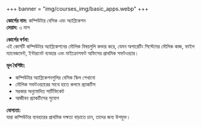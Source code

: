 +++
banner = "img/courses_img/basic_apps.webp"
+++

**কোর্সের নাম:** কম্পিউটার বেসিক এবং অ্যাপ্লিকেশন  
**মেয়াদ:** ৩ মাস

**কোর্সের বর্ণনা:**  
এই কোর্সটি কম্পিউটার অ্যাপ্লিকেশনের মৌলিক বিষয়গুলি কভার করে, যেমন অপারেটিং সিস্টেমের মৌলিক কাজ, ফাইল ম্যানেজমেন্ট, ইন্টারনেট ব্যবহার এবং মাইক্রোসফট অফিসের প্রাথমিক সফটওয়্যার।

**মূল বৈশিষ্ট্য:**  
- কম্পিউটার অ্যাপ্লিকেশনগুলির বেসিক স্কিল শেখানো
- মৌলিক সফটওয়্যারের সাথে হাতে কলমে প্র্যাকটিস
- সরকার অনুমোদিত সার্টিফিকেট
- আজীবন প্র্যাকটিসের সুযোগ

**যোগ্যতা:**  
যারা কম্পিউটার ব্যবহারের প্রাথমিক দক্ষতা বাড়াতে চান, তাদের জন্য উপযুক্ত।
